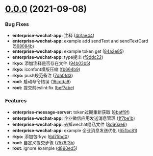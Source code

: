 # [0.0.0](https://github.com/xiaokyo/xiaokyo-packages/compare/1f7be1b9dbc0e6dda78c4becdd844c31695e5bed...v0.0.0) (2021-09-08)


### Bug Fixes

* **enterprise-wechat-app:** 注释 ([4b1ae44](https://github.com/xiaokyo/xiaokyo-packages/commit/4b1ae44323938e60b483f267a21d6c5772457f51))
* **enterprise-wechat-app:** example add sendText and sendTextCard ([568084b](https://github.com/xiaokyo/xiaokyo-packages/commit/568084b45dee74d40ee0f8ca52ebc7c74c62ad23))
* **enterprise-wechat-app:** example token get ([84a2e85](https://github.com/xiaokyo/xiaokyo-packages/commit/84a2e85896761dbe693a5c2dd4949a5deae0e952))
* **enterprise-wechat-app:** type提出 ([f9ddc22](https://github.com/xiaokyo/xiaokyo-packages/commit/f9ddc22fa48f77761c80a45a1c09692b6b6a5210))
* **rkyo:** 添加注释是否存在文件 ([94b03b5](https://github.com/xiaokyo/xiaokyo-packages/commit/94b03b510eafbc5bbe5e29ba5d7d2e8889f98322))
* **rkyo:** iconfont模版压缩 ([fb664b9](https://github.com/xiaokyo/xiaokyo-packages/commit/fb664b94a9524d625cbfffdb5388256e9b4e6ef7))
* **rkyo:** push规范备注 ([7da0fd3](https://github.com/xiaokyo/xiaokyo-packages/commit/7da0fd385187791aab1ec6cec35cbe59d4ebc949))
* **root:** 启动命令错误 ([16cdda9](https://github.com/xiaokyo/xiaokyo-packages/commit/16cdda99395fc9b8e86705cbd6f1379fc8c41f50))
* **root:** 提交前eslint:fix ([bef7abe](https://github.com/xiaokyo/xiaokyo-packages/commit/bef7abe3bc8d3cb760ce45fc4ebd21e38aabc080))


### Features

* **enterprise-message-server:** token过期重新获取 ([8baff9f](https://github.com/xiaokyo/xiaokyo-packages/commit/8baff9fcd1aa5f62b101e420374ce77db4a7421c))
* **enterprise-wechat-app:** 企业微信应用发送消息管理 ([1f7be1b](https://github.com/xiaokyo/xiaokyo-packages/commit/1f7be1b9dbc0e6dda78c4becdd844c31695e5bed))
* **enterprise-wechat-app:** 去掉wechat隐私文件 ([8d66ae6](https://github.com/xiaokyo/xiaokyo-packages/commit/8d66ae6cf775a574c2c97e8e6c903e2578d0850f))
* **enterprise-wechat-app:** example 企业消息发送优化 ([651bc81](https://github.com/xiaokyo/xiaokyo-packages/commit/651bc814c1642d4879d19d582aa5d9ee27ba93e7))
* **rkyo:** 添加包rkyo ([6d75bd0](https://github.com/xiaokyo/xiaokyo-packages/commit/6d75bd08a7a614ad7018134163f7ed8ab114d324))
* **root:** 自定义提交步骤 ([7576f3b](https://github.com/xiaokyo/xiaokyo-packages/commit/7576f3b7a033d529c6cc7d4e1decc5cdeaf248fb))
* **root:** ignore example ([d890ed5](https://github.com/xiaokyo/xiaokyo-packages/commit/d890ed50d59d8d680059cba74d439d86e2b79a78))




